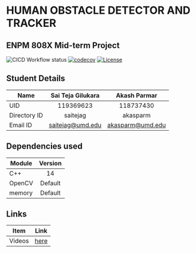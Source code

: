 # HUMAN OBSTACLE DETECTOR AND TRACKER 
## ENPM 808X Mid-term Project
![CICD Workflow status](https://github.com/saiteja12-g/Human-Detector-and-Tracker/actions/workflows/run-unit-test-and-upload-codecov.yml/badge.svg)
[![codecov](https://codecov.io/gh/saiteja12-g/Human-Detector-and-Tracker/branch/main/graph/badge.svg)](https://codecov.io/gh/saiteja12-g/Human-Detector-and-Tracker)
[![License](https://img.shields.io/badge/license-MIT-blue.svg)](LICENSE)
## Student Details

|Name|Sai Teja Gilukara|Akash Parmar|
|---|:---:|:---:|
|UID|119369623|118737430|
|Directory ID|saitejag|akasparm|
|Email ID|saitejag@umd.edu|akasparm@umd.edu

## Dependencies used

|Module|Version|
|---|:---:|
|C++|14|
|OpenCV|Default|
|memory|Default|



## Links

|Item|Link|
|---|:---:|
|Videos|[here]()|

